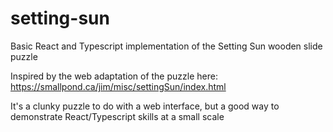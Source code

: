 # setting-sun
Basic React and Typescript implementation of the Setting Sun wooden slide puzzle

Inspired by the web adaptation of the puzzle here: https://smallpond.ca/jim/misc/settingSun/index.html

It's a clunky puzzle to do with a web interface, but a good way to demonstrate React/Typescript skills at a small scale
